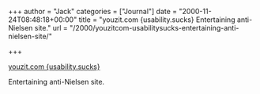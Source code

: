 +++
author = "Jack"
categories = ["Journal"]
date = "2000-11-24T08:48:18+00:00"
title = "youzit.com {usability.sucks} Entertaining anti-Nielsen site."
url = "/2000/youzitcom-usabilitysucks-entertaining-anti-nielsen-site/"

+++

[youzit.com {usability.sucks}][1]

Entertaining anti-Nielsen site.

 [1]: http://www.faxwerk.org/usabilitysucks/usesucks.html